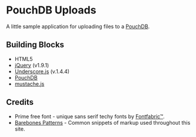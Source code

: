 # PouchDB Uploads

A little sample application for uploading files to a [PouchDB][pouchdb.com].

## Building Blocks

- HTML5
- [jQuery][jquery.com] (v1.9.1)
- [Underscore.js][underscorejs.org] (v.1.4.4)
- [PouchDB][pouchdb.com]
- [mustache.js][mustache.js]

## Credits

- Prime free font - unique sans serif techy fonts by [Fontfabric™][fontfabric.com].
- [Barebones Patterns][barebones] - Common snippets of markup used throughout this site.

[pouchdb.com]: http://pouchdb.com
[fontfabric.com]: http://fontfabric.com/prime-free-font/
[barebones]: http://barebones.paulrobertlloyd.com
[jquery.com]: http://jquery.com
[mustache.js]: https://github.com/janl/mustache.js
[underscorejs.org]: http://underscorejs.org/